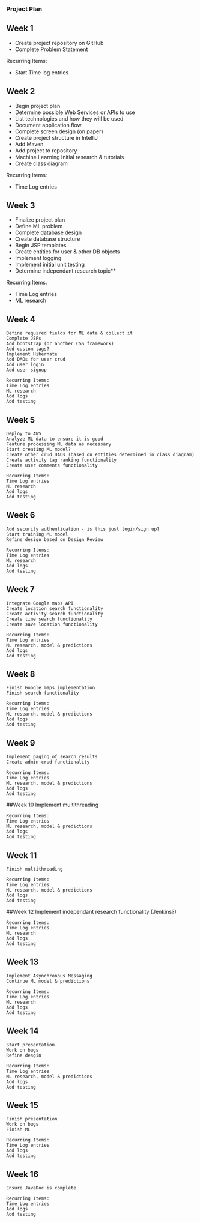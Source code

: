 ### Project Plan

## Week 1
* Create project repository on GitHub
* Complete Problem Statement

Recurring Items:
* Start Time log entries
   
## Week 2
* Begin project plan
* Determine possible Web Services or APIs to use
* List technologies and how they will be used
* Document application flow
* Complete screen design (on paper)
* Create project structure in IntelliJ
* Add Maven
* Add project to repository
* Machine Learning Initial research & tutorials
* Create class diagram

Recurring Items:
* Time Log entries

## Week 3
* Finalize project plan
* Define ML problem
* Complete database design
* Create database structure
* Begin JSP templates
* Create entities for user & other DB objects
* Implement logging
* Implement initial unit testing
* Determine independant research topic**

Recurring Items:
* Time Log entries
* ML research

## Week 4
    Define required fields for ML data & collect it
    Complete JSPs
    Add bootstrap (or another CSS framework)
    Add custom tags?
    Implement Hibernate
    Add DAOs for user crud
    Add user login
    Add user signup

    Recurring Items:
    Time Log entries
    ML research
    Add logs
    Add testing

## Week 5
    Deploy to AWS
    Analyze ML data to ensure it is good
    Feature processing ML data as necessary
    Start creating ML model?
    Create other crud DAOs (based on entities determined in class diagram)
    Create activity tag ranking functionality
    Create user comments functionality

    Recurring Items:
    Time Log entries
    ML research
    Add logs
    Add testing

## Week 6
    Add security authentication - is this just login/sign up?
    Start training ML model
    Refine design based on Design Review

    Recurring Items:
    Time Log entries
    ML research
    Add logs
    Add testing

## Week 7
    Integrate Google maps API
    Create location search functionality
    Create activity search functionality
    Create time search functionality
    Create save location functionality

    Recurring Items:
    Time Log entries
    ML research, model & predictions
    Add logs
    Add testing

## Week 8
    Finish Google maps implementation
    Finish search functionality

    Recurring Items:
    Time Log entries
    ML research, model & predictions
    Add logs
    Add testing

## Week 9
    Implement paging of search results
    Create admin crud functionality

    Recurring Items:
    Time Log entries
    ML research, model & predictions
    Add logs
    Add testing

##Week 10
    Implement multithreading

    Recurring Items:
    Time Log entries
    ML research, model & predictions
    Add logs
    Add testing

## Week 11
    Finish multithreading

    Recurring Items:
    Time Log entries
    ML research, model & predictions
    Add logs
    Add testing

##Week 12
    Implement independant research functionality (Jenkins?)

    Recurring Items:
    Time Log entries
    ML research
    Add logs
    Add testing

## Week 13
    Implement Asynchronous Messaging
    Continue ML model & predictions

    Recurring Items:
    Time Log entries
    ML research
    Add logs
    Add testing

## Week 14
    Start presentation
    Work on bugs
    Refine desgin

    Recurring Items:
    Time Log entries
    ML research, model & predictions
    Add logs
    Add testing

## Week 15
    Finish presentation
    Work on bugs
    Finish ML
    
    Recurring Items:
    Time Log entries
    Add logs
    Add testing

## Week 16
    Ensure JavaDoc is complete

    Recurring Items:
    Time Log entries
    Add logs
    Add testing